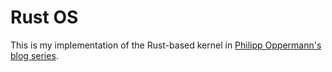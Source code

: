 # Rust OS

This is my implementation of the Rust-based kernel in [Philipp Oppermann's blog series](https://os.phil-opp.com/).
